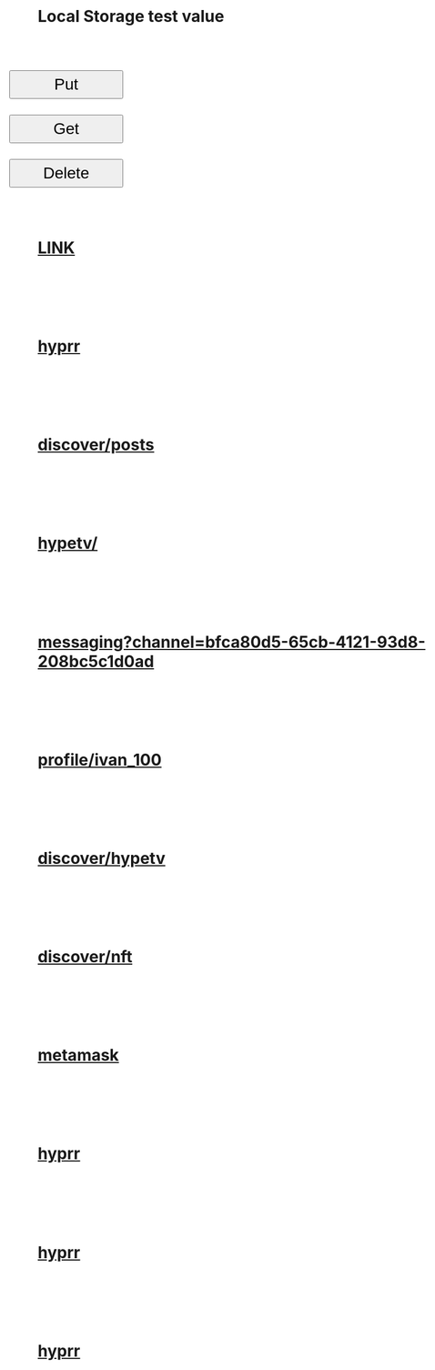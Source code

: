 
<html>
<head>
<title>
Hello there!
</title>

<style type="text/css">
 h1 {
     font-size: 2em;
     background-color: #fff;
     padding: 50px;
     max-width: 100%;
 }

html {
    font-family: sans-serif;
    -ms-text-size-adjust: 100%;
    -webkit-text-size-adjust: 100%;
    max-width: 100%;
}
body {
    max-width: 100%;
    word-wrap: break-word;
}
button {
    width: 200px;
    height: 50px;
    font-size: 1em;
}
p {
font-size: 2em;
}
</style>
</head>
<body bgcolor="#fff">
<h1 id="title">
</h1>

<h1 id="localStorageTitle">
</h1>

 <h1>Local Storage test value
</h1>
<p><button onclick="putTestValueToLocalStorage()">Put</button></p>
<p id="putState"></p>
 
<p><button onclick="getTestValueFromLocalStorage()">Get</button></p>
<p id="localStorageValue"></p>

<p><button onclick="deleteTestValueToLocalStorage()">Delete</button></p>
 <p id="deleteState"></p>
 
 <h1><a href="https://sokortov.github.io/urlParser?new=true">LINK</a></h1>

 <h1><a href="hyprr://">hyprr</a></h1>
 <h1><a href="hyprr://discover/posts">discover/posts</a></h1>
 <h1><a href="hyprr://hypetv/">hypetv/</a></h1>
 <h1><a href="hyprr://messaging?channel=bfca80d5-65cb-4121-93d8-208bc5c1d0ad">messaging?channel=bfca80d5-65cb-4121-93d8-208bc5c1d0ad</a></h1>
 <h1><a href="hyprr://profile/ivan_100">profile/ivan_100</a></h1>
 <h1><a href="hyprr://discover/hypetv">discover/hypetv</a></h1>
 <h1><a href="hyprr://discover/nft">discover/nft</a></h1>
 <h1><a href="dapp://www.google.com/">metamask</a></h1>
 <h1><a href="hyprr://">hyprr</a></h1>
 <h1><a href="hyprr://">hyprr</a></h1>
 <h1><a href="hyprr://">hyprr</a></h1>

<script>
function parseURLParams(url) {
    var queryStart = url.indexOf("?") + 1,
        queryEnd   = url.indexOf("#") + 1 || url.length + 1,
        query = url.slice(queryStart, queryEnd - 1),
        pairs = query.replace(/\+/g, " ").split("&"),
        parms = {}, i, n, v, nv;

    if (query === url || query === "") return;

    for (i = 0; i < pairs.length; i++) {
        nv = pairs[i].split("=", 2);
        n = decodeURIComponent(nv[0]);
        v = decodeURIComponent(nv[1]);

        if (!parms.hasOwnProperty(n)) parms[n] = [];
        parms[n].push(nv.length === 2 ? v : null);
    }
    return parms;
}

document.getElementById("title").innerHTML = JSON.stringify(parseURLParams(location.href));


function lsLocalStorageEnabled(){
    var test = 'test1';
    try {
        localStorage.setItem(test, test);
        localStorage.removeItem(test);
        return "enabled";
    } catch(e) {
        return "disabled";
    }
}

document.getElementById("localStorageTitle").innerHTML = ("Local storage " + lsLocalStorageEnabled());
                                 
function getTestValueFromLocalStorage() {
var val = localStorage.getItem('test');
if (val) {
document.getElementById("localStorageValue").innerHTML = val;
} else {
document.getElementById("localStorageValue").innerHTML = "error";
}
};

function putTestValueToLocalStorage(){
var test = 'test';
localStorage.setItem(test, test);
document.getElementById("putState").innerHTML = "done";
};

function deleteTestValueToLocalStorage(){
var test = 'test';
localStorage.removeItem(test, test);
document.getElementById("deleteState").innerHTML = "done";
};
</script>
</body>
</html>
